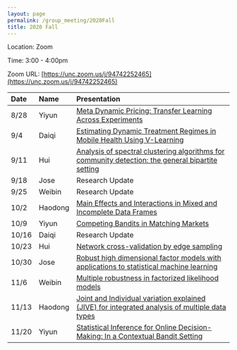 ```yaml
---
layout: page
permalink: /group_meeting/2020Fall
title: 2020 Fall
---
```


Location: Zoom

Time: 3:00 - 4:00pm

Zoom URL: [https://unc.zoom.us/j/94742252465](https://unc.zoom.us/j/94742252465) 

| Date    | Name       | Presentation |
| :----   | :----------------------|:------------ |
|  8/28   |	Yiyun  | [Meta Dynamic Pricing: Transfer Learning Across Experiments](https://hamsabastani.github.io/metapricing.pdf)	  |
|  9/4	  |	 Daiqi    | [Estimating Dynamic Treatment Regimes in Mobile Health Using V-Learning](https://www.tandfonline.com/doi/pdf/10.1080/01621459.2018.1537919?needAccess=true)  |
|  9/11   |	Hui   | [Analysis of spectral clustering algorithms for community detection: the general bipartite setting](https://jmlr.csail.mit.edu/papers/volume20/18-170/18-170.pdf)  |
|  9/18   |   Jose   |  Research Update |
|  9/25    |  Weibin | Research Update |
|  10/2   | Haodong   | [Main Effects and Interactions in Mixed and Incomplete Data Frames](https://www.tandfonline.com/doi/pdf/10.1080/01621459.2019.1623041?needAccess=true) | 
|  10/9   |	Yiyun | [Competing Bandits in Matching Markets](http://proceedings.mlr.press/v108/liu20c/liu20c.pdf) |
|  10/16   |	Daiqi |  Research Update |
|  10/23  |	Hui   | [Network cross-validation by edge sampling](https://arxiv.org/pdf/1612.04717.pdf) | 
|  10/30 |	Jose | [Robust high dimensional factor models with applications to statistical machine learning](https://arxiv.org/pdf/1808.03889.pdf)	|
|  11/6  |	Weibin   | [Multiple robustness in factorized likelihood models](https://watermark.silverchair.com/asx027.pdf?token=AQECAHi208BE49Ooan9kkhW_Ercy7Dm3ZL_9Cf3qfKAc485ysgAAAtIwggLOBgkqhkiG9w0BBwagggK_MIICuwIBADCCArQGCSqGSIb3DQEHATAeBglghkgBZQMEAS4wEQQMibveHXZiBmcNIFrJAgEQgIIChWpAOkjY6U-clXvE_LBhw1a9JUqm3FYs4EdVzGwegyHTeE9DgHPYJe8x2RY83eQe_rHAWVPc5HRRmb5T5u2sDODMsfh4ALv0PNJbeZjLebqL37C_vB2fKwsJA5R0T_kxda4y2ZVWN8_wSKT1kqLNllUJiGcmR6EkkAPOs1XjIkdx-cHKZ1eDEzxmPY-cL5y6xb88Gq5L-YGyU0FaAUEUNn5LVWBcPVOvTrO2l4PnjcBtyEB1-1Uhrj_6-gtKxNOq4jCJuA7vDAwaXBa7vMzF_TkajTxGf6IhNcG-nk8bWOUxiphIZsoM-BQtQ5D2WthmgiCEj5mBcuqt-gDhImObGqEjTT36zORj0_qkFUF4HLCHHakWurvFhCfcNX0sDUb8gEO11g84Rr-1_O1qi4_fFoV5aw8vaDd2ib-aIiw9nW7qMtupuxCvmV0PZ7TKfOlD6FUHT4Hma4_Ji5Xg-9kZyEoyQfSz2304DZgT2DiEk19yb6419eV4WWD7yho6m6g7I6mbX2G7CQoYhPeZXqE9TPKule3ygmF1WM1fRo5FmNxt3ZmoMWNDiYgKKPYforu-5b-3pem05ghURG9fBMoSsIaVET1icCIiFSCvfPLPbNDgHYKPPm9ICoDzFL6OLLKnvOPmYLDqLC_FQBzJgQFrjJcBZkkVfRzxULSw6s50k-rm2mJCUsZX5oudZTmwRj9HEJxnfqxUO9Bg5T3_5kNQPiMFXnl8aQ6BTOT7eW4t1jsR2zgFDTXCxTtpV-RoZ4ldv62tgm_SoCmXT4zg1CCk2kr3EnCeQd3tuX8cWGYnacaPwyAftuxDLSSV3f_A3hcPCV1_0n9sIT35rG4fwkqxqm2xNiSvXg) |
|  11/13  |	Haodong    | [Joint and Individual variation explained (JIVE) for integrated analysis of multiple data types](https://projecteuclid.org/download/pdfview_1/euclid.aoas/1365527209) | 
|  11/20  |	Yiyun     | [Statistical Inference for Online Decision-Making: In a Contextual Bandit Setting](https://www.tandfonline.com/doi/full/10.1080/01621459.2020.1770098) |